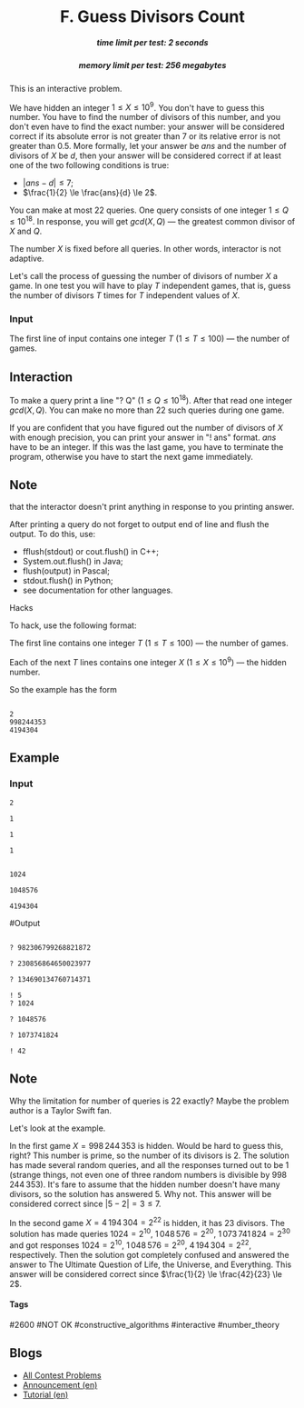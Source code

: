 <h1 style='text-align: center;'> F. Guess Divisors Count</h1>

<h5 style='text-align: center;'>time limit per test: 2 seconds</h5>
<h5 style='text-align: center;'>memory limit per test: 256 megabytes</h5>

This is an interactive problem.

We have hidden an integer $1 \le X \le 10^{9}$. You don't have to guess this number. You have to find the number of divisors of this number, and you don't even have to find the exact number: your answer will be considered correct if its absolute error is not greater than 7 or its relative error is not greater than $0.5$. More formally, let your answer be $ans$ and the number of divisors of $X$ be $d$, then your answer will be considered correct if at least one of the two following conditions is true:

* $| ans - d | \le 7$;
* $\frac{1}{2} \le \frac{ans}{d} \le 2$.

You can make at most $22$ queries. One query consists of one integer $1 \le Q \le 10^{18}$. In response, you will get $gcd(X, Q)$ — the greatest common divisor of $X$ and $Q$.

The number $X$ is fixed before all queries. In other words, interactor is not adaptive.

Let's call the process of guessing the number of divisors of number $X$ a game. In one test you will have to play $T$ independent games, that is, guess the number of divisors $T$ times for $T$ independent values of $X$.

### Input

The first line of input contains one integer $T$ ($1 \le T \le 100$) — the number of games.

## Interaction

To make a query print a line "? Q" ($1 \le Q \le 10^{18}$). After that read one integer $gcd(X, Q)$. You can make no more than $22$ such queries during one game.

If you are confident that you have figured out the number of divisors of $X$ with enough precision, you can print your answer in "! ans" format. $ans$ have to be an integer. If this was the last game, you have to terminate the program, otherwise you have to start the next game immediately. 
## Note

 that the interactor doesn't print anything in response to you printing answer.

After printing a query do not forget to output end of line and flush the output. To do this, use:

* fflush(stdout) or cout.flush() in C++;
* System.out.flush() in Java;
* flush(output) in Pascal;
* stdout.flush() in Python;
* see documentation for other languages.

Hacks

To hack, use the following format:

The first line contains one integer $T$ ($1 \le T \le 100$) — the number of games.

Each of the next $T$ lines contains one integer $X$ ($1 \le X \le 10^{9}$) — the hidden number.

So the example has the form 


```text
  
2  
998244353  
4194304  

```
## Example

### Input


```text
2

1

1

1


1024

1048576

4194304
```
#Output
```text

? 982306799268821872

? 230856864650023977

? 134690134760714371

! 5
? 1024

? 1048576

? 1073741824

! 42
```
## Note

Why the limitation for number of queries is 22 exactly? Maybe the problem author is a Taylor Swift fan.

Let's look at the example.

In the first game $X = 998\,244\,353$ is hidden. Would be hard to guess this, right? This number is prime, so the number of its divisors is 2. The solution has made several random queries, and all the responses turned out to be 1 (strange things, not even one of three random numbers is divisible by $998\,244\,353$). It's fare to assume that the hidden number doesn't have many divisors, so the solution has answered 5. Why not. This answer will be considered correct since $| 5 - 2 | = 3 \le 7$.

In the second game $X = 4\,194\,304 = 2^{22}$ is hidden, it has 23 divisors. The solution has made queries $1024 = 2^{10}$, $1\,048\,576 =2^{20}$, $1\,073\,741\,824 = 2^{30}$ and got responses $1024 = 2^{10}$, $1\,048\,576 =2^{20}$, $4\,194\,304 = 2^{22}$, respectively. Then the solution got completely confused and answered the answer to The Ultimate Question of Life, the Universe, and Everything. This answer will be considered correct since $\frac{1}{2} \le \frac{42}{23} \le 2$.



#### Tags 

#2600 #NOT OK #constructive_algorithms #interactive #number_theory 

## Blogs
- [All Contest Problems](../Codeforces_Round_643_(Div._2).md)
- [Announcement (en)](../blogs/Announcement_(en).md)
- [Tutorial (en)](../blogs/Tutorial_(en).md)
